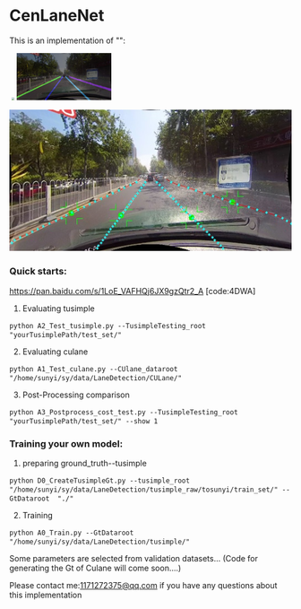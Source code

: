 # CenLaneNet

This is an implementation of  "":

​                                                                                         <img src="ReadMe.assets/151_ins.jpg" style="zoom:33%;" />    <img src="ReadMe.assets/151_res.jpg" style="zoom:33%;" /> 

![](ReadMe.assets/151.jpg)

### Quick starts:
https://pan.baidu.com/s/1LoE_VAFHQj6JX9gzQtr2_A [code:4DWA]
1) Evaluating tusimple

```
python A2_Test_tusimple.py --TusimpleTesting_root "yourTusimplePath/test_set/"
```

2) Evaluating culane
```
python A1_Test_culane.py --CUlane_dataroot "/home/sunyi/sy/data/LaneDetection/CULane/"
```

3) Post-Processing comparison

```
python A3_Postprocess_cost_test.py --TusimpleTesting_root  "yourTusimplePath/test_set/" --show 1
```



### Training your own model:

1) preparing ground_truth--tusimple

```
python D0_CreateTusimpleGt.py --tusimple_root "/home/sunyi/sy/data/LaneDetection/tusimple_raw/tosunyi/train_set/" --GtDataroot  "./"
```

2) Training

```
python A0_Train.py --GtDataroot "/home/sunyi/sy/data/LaneDetection/tusimple/"
```

Some parameters are selected from validation datasets...
(Code for generating the Gt of Culane will come soon....)





Please contact me:1171272375@qq.com if you have any questions about this implementation
